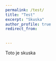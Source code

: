 ```yaml
---
permalink: /test/
title: "Test"
excerpt: "Skuska"
author_profile: true
redirect_from: 
 
  
---  
```




Toto je skuska 